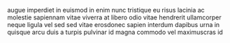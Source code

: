 augue imperdiet in euismod in enim nunc tristique eu risus lacinia ac molestie
sapiennam vitae viverra at libero odio vitae hendrerit ullamcorper neque ligula
vel sed sed vitae erosdonec sapien interdum dapibus urna in quisque arcu duis a
turpis pulvinar id magna commodo vel maximuscras id